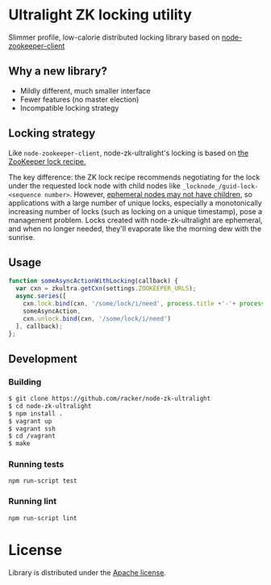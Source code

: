 # Ultralight ZK locking utility

Slimmer profile, low-calorie distributed locking library based on [node-zookeeper-client](https://github.com/racker/node-zookeeper-client)

## Why a new library?

* Mildly different, much smaller interface
* Fewer features (no master election)
* Incompatible locking strategy

## Locking strategy

Like `node-zookeeper-client`, node-zk-ultralight's locking is based on [the ZooKeeper lock recipe.](http://zookeeper.apache.org/doc/trunk/recipes.html#sc_recipes_Locks)

The key difference: the ZK lock recipe recommends negotiating for the lock under the requested lock node with child nodes like `_locknode_/guid-lock-<sequence number>`. However, [ephemeral nodes may not have children](http://zookeeper.apache.org/doc/r3.2.1/zookeeperProgrammers.html#Ephemeral+Nodes), so applications with a large number of unique locks, especially a monotonically increasing number of locks (such as locking on a unique timestamp), pose a management problem. Locks created with node-zk-ultralight are ephemeral, and when no longer needed, they'll evaporate like the morning dew with the sunrise.

## Usage

```javascript
function someAsyncActionWithLocking(callback) {
  var cxn = zkultra.getCxn(settings.ZOOKEEPER_URLS);
  async.series([
    cxn.lock.bind(cxn, '/some/lock/i/need', process.title +'-'+ process.pid),
    someAsyncAction,
    cxn.unlock.bind(cxn, '/some/lock/i/need')
  ], callback);
};
```

## Development

### Building

```bash
$ git clone https://github.com/racker/node-zk-ultralight
$ cd node-zk-ultralight
$ npm install .
$ vagrant up
$ vagrant ssh
$ cd /vagrant
$ make
```

### Running tests

`npm run-script test`

### Running lint

`npm run-script lint`

# License

Library is distributed under the [Apache license](http://www.apache.org/licenses/LICENSE-2.0.html).

